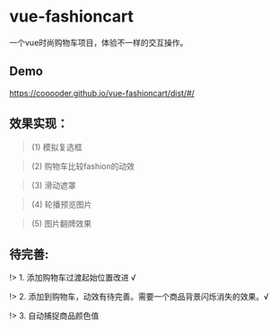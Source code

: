 # vue-fashioncart
一个vue时尚购物车项目，体验不一样的交互操作。

## Demo

https://cooooder.github.io/vue-fashioncart/dist/#/

## 效果实现：

> (1) 模拟复选框

> (2) 购物车比较fashion的动效

> (3) 滑动遮罩

> (4) 轮播预览图片

> (5) 图片翻牌效果

## 待完善:

!> 1. 添加购物车过渡起始位置改进 √

!> 2. 添加到购物车，动效有待完善。需要一个商品背景闪烁消失的效果。√

!> 3. 自动捕捉商品颜色值